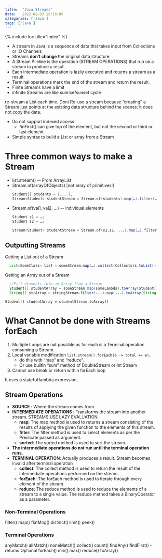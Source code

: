 ```yaml
---
title:  "Java Streams"
date:   2022-08-03 18:16:00
categories: ['Java']
tags: ['Java']
---
```

{% include toc title="Index" %}

* A stream in Java is a sequence of data that takes input from Collections or IO
  Channels
* Streams **don’t change** the original data structure.
* A Stream Pileline is the operation (STREAM OPERATIONS) that run on a stream to
  produce a result
* Each intermediate operation is lazily executed and returns a stream as a
  result.
* Terminal operations mark the end of the stream and return the result.
* Finite Streams have a limit
* infinite Streams are like sunrise/sunset cycle

re-stream a List each time. Dont Re-use a stream because “creating” a Stream
just points at the existing data structure behind the scenes; it does not copy
the data.


* Do not support indexed access
    * finFirst() can give top of the element, but not the second or third or
      last element
* Simple syntax to build a List or array from a Stream

# Three  common ways to make a Stream

* list.stream() -- From ArrayList
* Stream.of(arrayOfObjects) [not array of primitives!]
  ```java
  Student[] students = {....};
  Stream<Student> studentStream = Stream.of(students).map(…).filter(…).other(…);//No Terminal Operator
  ```
* Stream.of(val1, val2, ...) -- Individual elements
  ```java
  Student s1 = …;
  Student s2 = …;
  
  Stream<Student> studentStream = Stream.of(s1,s2, ...).map(…).filter(…).other(…);;//No Terminal Operator
  ```

## Outputting Streams

Getting a List out of a Stream

  ```java
    List<SomeClass> list = someStream.map(…).collect(Collectors.toList());
  ```

Getting an Array out of a Stream

```java
  //Fill elements into an Array from a Stream
  Student[] studentArray = someStream.map(someLambda).toArray(Student[]::new);
  String[] strArray = stringStream.filter(...).map(...).toArray(String[]::new);
```

```
Student[] studentArray = studentStream.toArray()
```

# What **Cannot** be done with Streams forEach

1. Multiple Loops are not possible as for each is a Terminal operation consuming
   a Stream.
2. Local variable modification
   `list.stream().forEach(e -> total += e);`
    * do this with “map” and “reduce”.
    * Or use builtin “sum” method of DoubleStream or Int Stream
3. Cannot use break or return within forEach loop

It uses a stateful lambda expression.

## Stream Operations

* **SOURCE** : Where the stream comes from
* **INTERMEDIATE OPERATIONS** : Transforms the stream into another stream.
  STREAMS USE LAZY EVALUATION.
    * **map**: The map method is used to returns a stream consisting of the
      results of applying the given function to the elements of this stream.
    * **filter**: The filter method is used to select elements as per the
      Predicate passed as argument.
    * **sorted**: The sorted method is used to sort the stream.
* **The intermediate operations do not run until the terminal operation runs.**
* **TERMINAL OPERATION**: Actually produces a result. Stream becomes invalid
  after terminal operation
    * **collect**: The collect method is used to return the result of the
      intermediate operations performed on the stream.
    * **forEach**: The forEach method is used to iterate through every element
      of the stream.
    * **reduce**: The reduce method is used to reduce the elements of a stream
      to a single value. The reduce method takes a BinaryOperator as a
      parameter.

### Non-Terminal Operations

filter()
map()
flatMap()
distinct()
limit()
peek()

### Terminal Operations

anyMatch()
allMatch()
noneMatch()
collect()
count()
findAny()
findFirst() - returns Optional
forEach()
min()
max()
reduce()
toArray()